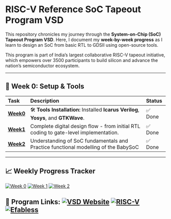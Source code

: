# RISC-V Reference SoC Tapeout Program VSD

This repository chronicles my journey through the **System-on-Chip (SoC) Tapeout Program VSD**. Here, I document my **week-by-week progress** as I learn to design an SoC from basic RTL to GDSII using open-source tools.

This program is part of India’s largest collaborative RISC-V tapeout initiative, which empowers over 3500 participants to build silicon and advance the nation’s semiconductor ecosystem.

---

## 📅 Week 0: Setup & Tools

| Task | Description | Status |
| :--- | :--- | :--- |
| **[Week0](Week0/Task0/README.md)** | 🛠️ **Tools Installation:** Installed **Icarus Verilog**, **Yosys**, and **GTKWave**. | ✅ Done |
| **[Week1](Week1/README.md)** | Complete digital design flow - from initial RTL coding to gate-level implementation. | ✅ Done |
| **[Week2](Week2)**| Understanding of SoC fundamentals and Practice functional modelling of the BabySoC | ✅ Done |

---

## 📈 Weekly Progress Tracker

[![Week 0](https://img.shields.io/badge/Week%200-Tools%20Setup-success?style=flat-square)](Week0)
[![Week 1](https://img.shields.io/badge/Week%201-RTL2GDS%20Alchemy:%20Digital%20Design-success?style=flat-square)](Week1)
[![Week 2](https://img.shields.io/badge/Week%202-VSDBabySoC%20Project-success?style=flat-square)](Week2)

**🔗 Program Links:**
[![VSD Website](https://img.shields.io/badge/VSD-Official%20Website-blue?style=flat-square)](https://vsdiat.vlsisystemdesign.com/)
[![RISC-V](https://img.shields.io/badge/RISC--V-International-green?style=flat-square)](https://riscv.org/)
[![Efabless](https://img.shields.io/badge/Efabless-Platform-orange?style=flat-square)](https://efabless.com/)
---
